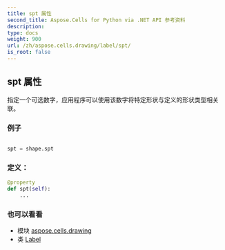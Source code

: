 ```yaml
---
title: spt 属性
second_title: Aspose.Cells for Python via .NET API 参考资料
description:
type: docs
weight: 900
url: /zh/aspose.cells.drawing/label/spt/
is_root: false
---
```

## spt 属性

指定一个可选数字，应用程序可以使用该数字将特定形状与定义的形状类型相关联。

### 例子

```python

spt = shape.spt

```
### 定义：
```python
@property
def spt(self):
    ...
```

### 也可以看看
* 模块 [aspose.cells.drawing](../../)
* 类 [Label](/cells/python-net/zh/aspose.cells.drawing/label)
